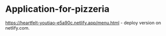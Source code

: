 # Application-for-pizzeria

https://heartfelt-youtiao-e5a90c.netlify.app/menu.html - deploy version on netlify.com.
